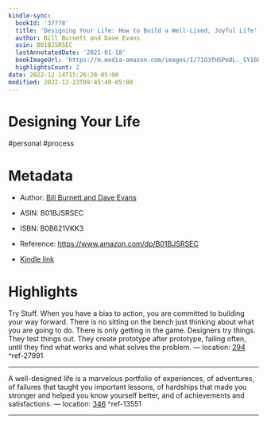 ```yaml
---
kindle-sync:
  bookId: '37778'
  title: 'Designing Your Life: How to Build a Well-Lived, Joyful Life'
  author: Bill Burnett and Dave Evans
  asin: B01BJSRSEC
  lastAnnotatedDate: '2021-01-18'
  bookImageUrl: 'https://m.media-amazon.com/images/I/71O3fHSPe8L._SY160.jpg'
  highlightsCount: 2
date: 2022-12-14T15:26:28-05:00
modified: 2022-12-23T09:45:40-05:00
---
```

# Designing Your Life

#personal #process

# Metadata

* Author: [Bill Burnett and Dave Evans](https://www.amazon.com/Bill-Burnett/e/B01KVOW2RS/ref=dp_byline_cont_ebooks_1)

* ASIN: B01BJSRSEC

* ISBN: B0B621VKK3

* Reference: <https://www.amazon.com/dp/B01BJSRSEC>

* [Kindle link](kindle://book?action=open&asin=B01BJSRSEC)

# Highlights

Try Stuff. When you have a bias to action, you are committed to building your way forward. There is no sitting on the bench just thinking about what you are going to do. There is only getting in the game. Designers try things. They test things out. They create prototype after prototype, failing often, until they find what works and what solves the problem. — location: [294](kindle://book?action=open&asin=B01BJSRSEC&location=294) ^ref-27991

---

A well-designed life is a marvelous portfolio of experiences, of adventures, of failures that taught you important lessons, of hardships that made you stronger and helped you know yourself better, and of achievements and satisfactions. — location: [346](kindle://book?action=open&asin=B01BJSRSEC&location=346) ^ref-13551

---
